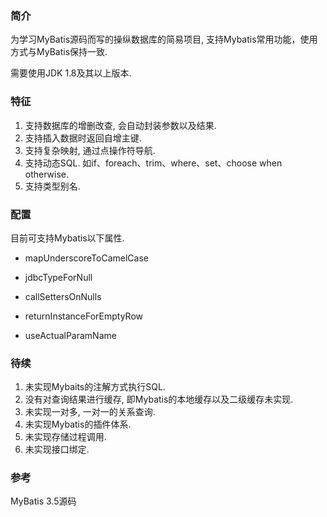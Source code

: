 ### 简介

为学习MyBatis源码而写的操纵数据库的简易项目, 支持Mybatis常用功能，使用方式与MyBatis保持一致.

需要使用JDK  1.8及其以上版本.

### 特征

1. 支持数据库的增删改查, 会自动封装参数以及结果.
2. 支持插入数据时返回自增主键.
3. 支持复杂映射, 通过点操作符导航.
4. 支持动态SQL. 如if、foreach、trim、where、set、choose when otherwise.
5. 支持类型别名.

### 配置

目前可支持Mybatis以下属性.

* mapUnderscoreToCamelCase

* jdbcTypeForNull

* callSettersOnNulls

* returnInstanceForEmptyRow

* useActualParamName


### 待续

1. 未实现Mybaits的注解方式执行SQL.
2. 没有对查询结果进行缓存, 即Mybatis的本地缓存以及二级缓存未实现.
3. 未实现一对多, 一对一的关系查询.
4. 未实现Mybatis的插件体系.
5. 未实现存储过程调用.
6. 未实现接口绑定.

### 参考

MyBatis 3.5源码

